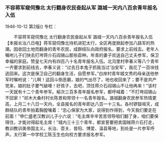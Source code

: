 ### 不容蒋军窥伺豫北  太行翻身农民奋起从军  潞城一天内八百余青年报名入伍

1946-10-12
第2版()
专栏：

　　不容蒋军窥伺豫北
    太行翻身农民奋起从军
    潞城一天内八百余青年报名入伍
    【本报长治八日电】蒋军窥伺豫北待机进犯太行，全区再度掀起参加八路军的热潮。因收回土地而翻身的青年农民，成群结队向政府报名，要求上前线去。老年人嘱咐儿子们快去打垮蒋介石阎锡山那些孬种。年青的妻子欢送自己丈夫参军，保卫幸福的家庭。赞皇七天内有四百八十名青年报名入伍。北沟里村李春义等八个青年一齐要求到前线去，李春义说：“过去日本鬼子抓我当过‘治安军’，我花了一百块钱逃回来。这次是保卫自己的翻身生活，自愿参军。”白岸村青年姬文秀的母亲送他参军时嘱咐说：“儿啊！这回斗倒恶霸，娘的气出尽了，地也收回来了；要不是共产党来，娘的肚子要气破哩！好孩子，去吧，顶住蒋介石阎锡山不让他再来！”该村一天就有十二个青年参军。榆次三百多青年报名参军，都呼喊着：“不打垮阎锡山不回家！”祁木大桑村村长陈景和带领十一名青年报名。潞城翻身农民参军热情更高，上月二十八日一天内，全县报名的青年即达八百一十三名。各村锣鼓喧天，成群结队的青年拍着胸膛嚷着：“忠心保家为大家，说得到作得到，今天我们要走在前面！”申仁盛老汉教训儿子小六说：“毛主席辛辛苦苦领导咱们翻了身，咱们要保得住，才能对得起毛主席！”城内三十三个青年，都宣誓要把卖国贼蒋介石打走，教训教训美帝国主义。长治、壶关、昔阳、博爱、温县等地，到处是一片参军呼声。太行第一中学校工陈玉生也向校方要求报名参军。
